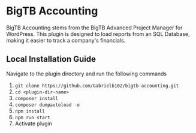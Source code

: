 # BigTB Accounting


BigTB Accounting stems from the BigTB Advanced Project Manager for WordPress. This plugin is designed to load reports from an SQL Database, making it easier to track a company's financials.

## Local Installation Guide

Navigate to the plugin directory and run the following commands

1. `git clone https://github.com/Gabrielb102/bigtb-accounting.git`
2. `cd <plugin-dir-name>`
3. `composer install` 
4. `composer dumpautoload -o`
5. `npm install`
6. `npm run start`
7. Activate plugin
